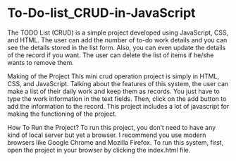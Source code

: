 # To-Do-list_CRUD-in-JavaScript
The TODO List (CRUD) is a simple project developed using JavaScript, CSS, and HTML. The user can add the number of to-do work details and you can see the details stored in the list form. Also, you can even update the details of the record if you want. The user can delete the list of items if he/she wants to remove them.  

Making of the Project
This mini crud operation project is simply in HTML, CSS, and JavaScript. Talking about the features of this system, the user can make a list of their daily work and keep them as records. You just have to type the work information in the text fields. Then, click on the add button to add the information to the record. This project includes a lot of javascript for making the functioning of the project.

How To Run the Project?
To run this project, you don’t need to have any kind of local server but yet a browser. I recommend you use modern browsers like Google Chrome and Mozilla Firefox. To run this system, first, open the project in your browser by clicking the index.html file.
